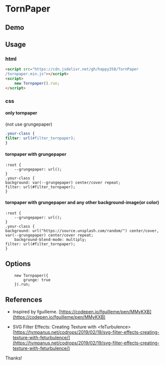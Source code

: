 # TornPaper 

## Demo 


## Usage 
### html
```html
<script src="https://cdn.jsdelivr.net/gh/happy358/TornPaper
/tornpaper.min.js"></script>
<script>
    new Tornpaper().run;
</script>
```

### css 
#### only tornpaper 
(not use grungepaper) 
```css
.your-class {
filter: url(#filter_tornpaper);
}
```
#### tornpaper with grungepaper 
```
:root {
    --grungepaper: url();
}
.your-class {
background: var(--grungepaper) center/cover repeat;
filter: url(#filter_tornpaper);
}
```
#### tornpaper with grungepaper and any other background-image(or color)
```
:root {
    --grungepaper: url();
}
.your-class {
background: url("https://source.unsplash.com/random/") center/cover, var(--grungepaper) center/cover repeat;
    background-blend-mode: multiply;
filter: url(#filter_tornpaper);
}
```
 
## Options 
```
    new Tornpaper({
        grunge: true
    }).run;
```
## References 
- Inspired by fguilleme. 
[https://codepen.io/fguilleme/pen/MMyKXB](https://codepen.io/fguilleme/pen/MMyKXB)  
 
- SVG Filter Effects: Creating Texture with &lt;feTurbulence&gt; 
[https://tympanus.net/codrops/2019/02/19/svg-filter-effects-creating-texture-with-feturbulence/](https://tympanus.net/codrops/2019/02/19/svg-filter-effects-creating-texture-with-feturbulence/) 
 
Thanks! 
